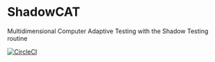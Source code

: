 # ShadowCAT
Multidimensional Computer Adaptive Testing with the Shadow Testing routine

[![CircleCI](https://circleci.com/gh/roqua/ShadowCAT.svg?style=svg)](https://circleci.com/gh/roqua/ShadowCAT)
